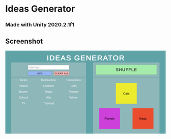 # Ideas Generator
### Made with **Unity 2020.2.1f1**
 
## Screenshot

<img alt="Screenshot" width="512" align="center" src="https://github.com/BaggyGishev/Ideas-Generator/blob/main/GithubContents/Screenshot_1.png?raw=true">
